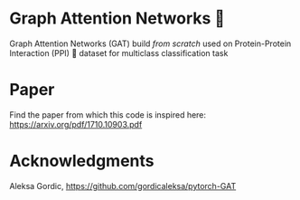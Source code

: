 # Graph Attention Networks 🧬

Graph Attention Networks (GAT) build *from scratch* used on Protein-Protein Interaction (PPI) 🧬 dataset for multiclass classification task

# Paper

Find the paper from which this code is inspired here: https://arxiv.org/pdf/1710.10903.pdf

# Acknowledgments

Aleksa Gordic, https://github.com/gordicaleksa/pytorch-GAT
